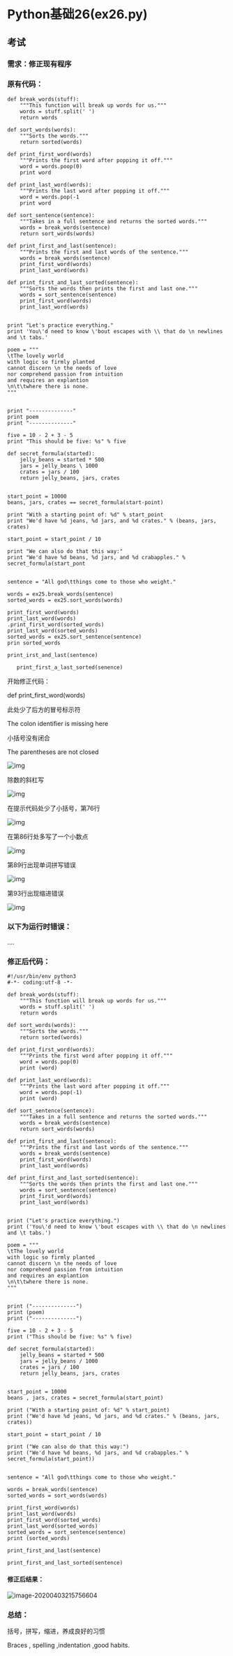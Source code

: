 # Python基础26(ex26.py)

## 考试

### 需求：修正现有程序

### 原有代码：

```
def break_words(stuff):
    """This function will break up words for us."""
    words = stuff.split(' ')
    return words

def sort_words(words):
    """Sorts the words."""
    return sorted(words)

def print_first_word(words)
    """Prints the first word after popping it off."""
    word = words.poop(0)
    print word

def print_last_word(words):
    """Prints the last word after popping it off."""
    word = words.pop(-1
    print word

def sort_sentence(sentence):
    """Takes in a full sentence and returns the sorted words."""
    words = break_words(sentence)
    return sort_words(words)

def print_first_and_last(sentence):
    """Prints the first and last words of the sentence."""
    words = break_words(sentence)
    print_first_word(words)
    print_last_word(words)

def print_first_and_last_sorted(sentence):
    """Sorts the words then prints the first and last one."""
    words = sort_sentence(sentence)
    print_first_word(words)
    print_last_word(words)


print "Let's practice everything."
print 'You\'d need to know \'bout escapes with \\ that do \n newlines and \t tabs.'

poem = """
\tThe lovely world
with logic so firmly planted
cannot discern \n the needs of love
nor comprehend passion from intuition
and requires an explantion
\n\t\twhere there is none.
"""


print "--------------"
print poem
print "--------------"

five = 10 - 2 + 3 - 5
print "This should be five: %s" % five

def secret_formula(started):
    jelly_beans = started * 500
    jars = jelly_beans \ 1000
    crates = jars / 100
    return jelly_beans, jars, crates


start_point = 10000
beans, jars, crates == secret_formula(start-point)

print "With a starting point of: %d" % start_point
print "We'd have %d jeans, %d jars, and %d crates." % (beans, jars, crates)

start_point = start_point / 10

print "We can also do that this way:"
print "We'd have %d beans, %d jars, and %d crabapples." % secret_formula(start_pont


sentence = "All god\tthings come to those who weight."

words = ex25.break_words(sentence)
sorted_words = ex25.sort_words(words)

print_first_word(words)
print_last_word(words)
.print_first_word(sorted_words)
print_last_word(sorted_words)
sorted_words = ex25.sort_sentence(sentence)
prin sorted_words

print_irst_and_last(sentence)

   print_first_a_last_sorted(senence)
```

开始修正代码：

def print_first_word(words)

此处少了后方的冒号标示符

The colon identifier is missing here 

小括号没有闭合

The parentheses are not closed

![img](https://raw.githubusercontent.com/christopher-x/images/main/lu34115gs_tmp_d2aa4b25925c3a03.png) 

除数的斜杠写

![img](https://raw.githubusercontent.com/christopher-x/images/main/lu34115gs_tmp_1459d2f07a68c191.png) 

在提示代码处少了小括号，第76行

![img](https://raw.githubusercontent.com/christopher-x/images/main/lu34115gv_tmp_fc5b4343ab8c4821.png) 

在第86行处多写了一个小数点

![img](https://raw.githubusercontent.com/christopher-x/images/main/lu34115gv_tmp_4822a359b58d2009.png) 

第89行出现单词拼写错误

![img](https://raw.githubusercontent.com/christopher-x/images/main/lu34115gv_tmp_da5c231c6e637f89.png) 

第93行出现缩进错误

![img](https://raw.githubusercontent.com/christopher-x/images/main/lu34115gv_tmp_d3c95f1841f20b7a.png) 


### 以下为运行时错误：

….

### 修正后代码：

```
#!/usr/bin/env python3
#-*- coding:utf-8 -*-

def break_words(stuff):
    """This function will break up words for us."""
    words = stuff.split(' ')
    return words

def sort_words(words):
    """Sorts the words."""
    return sorted(words)

def print_first_word(words):
    """Prints the first word after popping it off."""
    word = words.pop(0)
    print (word)

def print_last_word(words):
    """Prints the last word after popping it off."""
    word = words.pop(-1)
    print (word)

def sort_sentence(sentence):
    """Takes in a full sentence and returns the sorted words."""
    words = break_words(sentence)
    return sort_words(words)

def print_first_and_last(sentence):
    """Prints the first and last words of the sentence."""
    words = break_words(sentence)
    print_first_word(words)
    print_last_word(words)

def print_first_and_last_sorted(sentence):
    """Sorts the words then prints the first and last one."""
    words = sort_sentence(sentence)
    print_first_word(words)
    print_last_word(words)


print ("Let's practice everything.")
print ('You\'d need to know \'bout escapes with \\ that do \n newlines and \t tabs.')

poem = """
\tThe lovely world
with logic so firmly planted
cannot discern \n the needs of love
nor comprehend passion from intuition
and requires an explantion
\n\t\twhere there is none.
"""


print ("--------------")
print (poem)
print ("--------------")

five = 10 - 2 + 3 - 5
print ("This should be five: %s" % five)

def secret_formula(started):
    jelly_beans = started * 500
    jars = jelly_beans / 1000
    crates = jars / 100
    return jelly_beans, jars, crates


start_point = 10000
beans , jars, crates = secret_formula(start_point)

print ("With a starting point of: %d" % start_point)
print ("We'd have %d jeans, %d jars, and %d crates." % (beans, jars, crates))

start_point = start_point / 10

print ("We can also do that this way:")
print ("We'd have %d beans, %d jars, and %d crabapples." % secret_formula(start_point))


sentence = "All god\tthings come to those who weight."

words = break_words(sentence)
sorted_words = sort_words(words)

print_first_word(words)
print_last_word(words)
print_first_word(sorted_words)
print_last_word(sorted_words)
sorted_words = sort_sentence(sentence)
print (sorted_words)

print_first_and_last(sentence)

print_first_and_last_sorted(sentence)
```



#### 修正后结果：

![image-20200403215756604](https://raw.githubusercontent.com/christopher-x/images/main/image-20200403215756604.png)

### 总结：

括号，拼写，缩进，养成良好的习惯

Braces , spelling ,indentation ,good habits.

